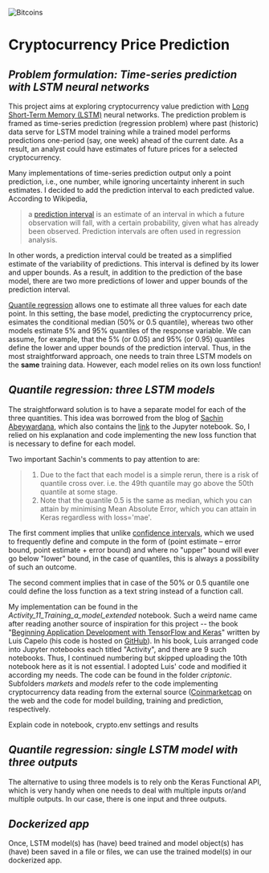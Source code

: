 ![Bitcoins](https://cdn.pixabay.com/photo/2017/01/25/12/31/bitcoin-2007769__340.jpg)

# Cryptocurrency Price Prediction

## *Problem formulation: Time-series prediction with LSTM neural networks*
This project aims at exploring cryptocurrency value prediction with [Long Short-Term Memory (LSTM)](https://en.wikipedia.org/wiki/Long_short-term_memory) neural networks. The prediction problem is framed as time-series prediction (regression problem) where past (historic) data serve for LSTM model training while a trained model performs predictions one-period (say, one week) ahead of the current date. As a result, an analyst could have estimates of future prices for a selected cryptocurrency.

Many implementations of time-series prediction output only a point prediction, i.e., one number, while ignoring uncertainty inherent in such estimates. I decided to add the prediction interval to each predicted value. According to Wikipedia, 
> a [prediction interval](https://en.wikipedia.org/wiki/Prediction_interval) is an estimate of an interval in which a future 
> observation will fall, with a certain probability, given 
> what has already been observed. Prediction intervals are often used in regression analysis. 

In other words, a prediction interval could be treated as a simplified estimate of the variability of predictions. This interval is defined by its lower and upper bounds. As a result, in addition to the prediction of the base model, there are two more predictions of lower and upper bounds of the prediction interval.

[Quantile regression](https://en.wikipedia.org/wiki/Quantile_regression) allows one to estimate all three values for each date point. In this setting, the base model, predicting the cryptocurrency price, esimates the conditional median (50% or 0.5 quantile), whereas two other models estimate 5% and 95% quantiles of the response variable. We can assume, for example, that the 5% (or 0.05) and 95% (or 0.95) quantiles define the lower and upper bounds of the prediction interval. Thus, in the most straightforward approach, one needs to train three LSTM models on the **same** training data. However, each model relies on its own loss function!

## *Quantile regression: three LSTM models*
The straightforward solution is to have a separate model for each of the three quantities. This idea was borrowed from the blog of [Sachin Abeywardana](https://towardsdatascience.com/deep-quantile-regression-c85481548b5a), which also contains the [link](https://github.com/sachinruk/KerasQuantileModel/blob/master/Keras%20Quantile%20Model.ipynb) to the Jupyter notebook. So, I relied on his explanation and code implementing the new loss function that is necessary to define for each model.

Two important Sachin's comments to pay attention to are:
>1. Due to the fact that each model is a simple rerun, there is a risk of quantile cross over. i.e. the 49th quantile may go 
> above the 50th quantile at some stage.
>2. Note that the quantile 0.5 is the same as median, which you can attain by minimising Mean Absolute Error, which you can 
> attain in Keras regardless with loss='mae'.

The first comment implies that unlike [confidence intervals](https://en.wikipedia.org/wiki/Confidence_interval), which we used to frequently define and compute in the form of (point estimate – error bound, point estimate + error bound) and where no "upper" bound will ever go below "lower" bound, in the case of quantiles, this is always a possibility of such an outcome.

The second comment implies that in case of the 50% or 0.5 quantile one could define the loss function as a text string instead of a function call.

My implementation can be found in the *Activity_11_Training_a_model_extended* notebook. Such a weird name came after reading another source of inspiration for this project -- the book "[Beginning Application Development with TensorFlow and Keras](https://www.packtpub.com/application-development/beginning-application-development-tensorflow-and-keras-elearning-video)" written by Luis Capelo (his code is hosted on [GitHub](https://github.com/TrainingByPackt/Beginning-Application-Development-with-TensorFlow-and-Keras)). In his book, Luis arranged code into Jupyter notebooks each titled "Activity", and there are 9 such notebooks. Thus, I continued numbering but skipped uploading the 10th notebook here as it is not essential. I adopted Luis' code and modified it according my needs. The code can be found in the folder *criptonic*. Subfolders *markets* and *models* refer to the code implementing cryptocurrency data reading from the external source ([Coinmarketcap](https://coinmarketcap.com/) on the web and the code for model building, training and prediction, respectively.

Explain code in notebook, crypto.env settings and results

## *Quantile regression: single LSTM model with three outputs*
The alternative to using three models is to rely onb the Keras Functional API, which is very handy when one needs to deal with multiple inputs or/and multiple outputs. In our case, there is one input and three outputs.

## *Dockerized app*
Once, LSTM model(s) has (have) beed trained and model object(s) has (have) been saved in a file or files, we can use the trained model(s) in our dockerized app.
